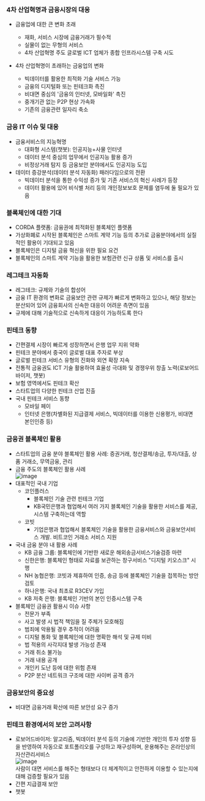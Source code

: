### 4차 산업혁명과 금융시장의 대응
- 금융업에 대한 큰 변화 초래
  + 재화, 서비스 시장에 금융거래가 필수적
  + 실물이 없는 무형의 서비스
  + 4차 산업혁명 주도 글로벌 ICT 업체가 종합 인프라시스템 구축 시도

- 4차 산업혁명이 초래하는 금융업의 변화
  + 빅데이터를 활용한 최적화 기술 서비스 가능
  + 금융의 디지털화 또는 핀테크화 촉진
  + 비대면 중심의 '금융의 인터넷, 모바일화' 촉진
  + 중개기관 없는 P2P 현상 가속화
  + 기존의 금융관련 일자리 축소

### 금융 IT 이슈 및 대응
- 금융서비스의 지능혁명
  + 대화형 시스템(챗봇): 인공지능+사물 인터넷
  + 데이터 분석 중심의 업무에서 인공지능 활용 증가
  + 비정상거래 탐지 등 금융보안 분야에서도 인공지능 도입
- 데이터 증강분석(데이터 분석 자동화) 패러다임으로의 전환
  + 빅데이터 분석을 통한 수익성 증가 및 기존 서비스의 혁신 사례가 등장
  + 데이터 활용에 있어 비식별 처리 등의 개인정보보호 문제를 염두에 둘 필요가 있음

### 블록체인에 대한 기대
- CORDA 플랫폼: 금융권에 최적화된 블록체인 플랫폼
- 가상화폐로 시작된 블록체인은 스마트 계약 기능 등의 추가로 금융분야에서의 실질적인 활용이 기대되고 있음
- 블록체인은 디지털 금융 혁신을 위한 필요 요건
- 블록체인의 스마트 계약 기능을 활용한 보험관련 신규 상품 및 서비스를 출시

### 레그테크 자동화
- 레그테크: 규제와 기술의 합성어
- 금융 IT 환경의 변화로 금융보안 관련 규제가 빠르게 변화하고 있으나, 해당 정보는 분산되어 있어 금융회사의 신속한 대응이 어려운 측면이 있음
- 규제에 대해 기술적으로 신속하게 대응이 가능하도록 한다

### 핀테크 동향
- 간편결제 시장이 빠르게 성장하면서 은행 업무 지위 약화
- 핀테크 분야에서 중국이 글로벌 대표 주자로 부상
- 글로벌 핀테크 서비스 유형의 진화와 외연 확장 지속
- 전통적 금융권도 ICT 기술 활용하여 효율성 극대화 및 경쟁우위 창출 노력(로보어드바이저, 챗봇)
- 보험 영역에서도 핀테크 확산
- 스타트업의 다양한 핀테크 산업 진출
- 국내 핀테크 서비스 동향
  + 모바일 페이
  + 인터넷 은행(차별화된 지급결제 서비스, 빅데이터를 이용한 신용평가, 비대면 본인인증 등)

### 금융권 블록체인 활용
- 스타트업의 금융 분야 블록체인 활용 사례: 증권거래, 청산결제/송금, 투자/대출, 상품 거래소, 무역금융, 관리
- 금융 주도의 블록체인 활용 사례   
![image](https://user-images.githubusercontent.com/28378553/126059222-a391c57f-3a6b-444a-ad30-2d51e664b069.png)
- 대표적인 국내 기업
  + 코인플러스
    - 블록체인 기술 관련 핀테크 기업
    - KB국민은행과 협업해서 여러 가지 블록체인 기술을 활용한 서비스를 제공, 시스템 구축하는데 역할
  + 코빗
    - 기업은행과 협업해서 블록체인 기술을 활용한 금융서비스와 금융보안서비스 개발. 비트코인 거래소 서비스 지원
- 국내 금융 분야 내 활용 사례
  + KB 금융 그룹: 블록체인에 기반한 새로운 해외송금서비스기술검증 마련
  + 신한은행: 블록체인 형태로 자료를 보관하는 창구서비스 "디지털 키오스크" 시행
  + NH 농협은행: 코빗과 제휴하여 인증, 송금 등에 블록체인 기술을 접목하는 방안 검토
  + 하나은행: 국내 최초로 R3CEV 가입
  + KB 저축 은행: 블록체인 기반의 본인 인증시스템 구축
- 블록체인 금융권 활용시 이슈 사항
  + 전문가 부족
  + 사고 발생 시 법적 책임을 질 주체가 모호해짐
  + 범죄에 악용될 경우 추적이 어려움
  + 디지털 통화 및 블록체인에 대한 명확한 해석 및 규제 미비
  + 법 적용의 사각지대 발생 가능성 존재
  + 거래 취소 불가능
  + 거래 내용 공개
  + 개인키 도난 등에 대한 위험 존재
  + P2P 분산 네트워크 구조에 대한 사이버 공격 증가

### 금융보안의 중요성
- 비대면 금융거래 확산에 따른 보안성 요구 증가

### 핀테크 환경에서의 보안 고려사항
- 로보어드바이저: 알고리즘, 빅데이터 분석 등의 기술에 기반한 개인의 투자 성향 등을 반영하여 자동으로 포트폴리오를 구성하고 재구성하며, 운용해주는 온라인상의 자산관리서비스   
![image](https://user-images.githubusercontent.com/28378553/126059793-f073b331-94bb-4ce5-8ce2-195676f84269.png)   
사람이 대면 서비스를 해주는 형태보다 더 체계적이고 안전하게 이용할 수 있는지에 대해 검증할 필요가 있음
- 간편 지급결재 보안
- 챗봇
